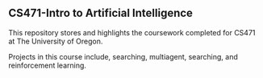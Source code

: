 ## CS471-Intro to Artificial Intelligence

This repository stores and highlights the coursework completed for CS471 at The University of Oregon.

Projects in this course include, searching, multiagent, searching, and reinforcement learning. 
